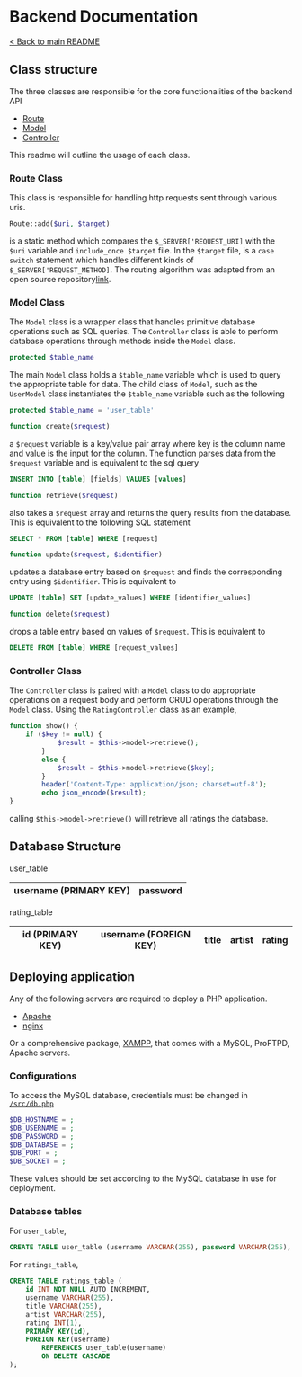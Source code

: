 # Backend Documentation

[< Back to main README](../README.md)

## Class structure

The three classes are responsible for the core functionalities of the backend API

- [Route](./src/Route.php)
- [Model](./src/Models/Model.php)
- [Controller](./src/Controllers/BaseController.php)

This readme will outline the usage of each class.

### Route Class

This class is responsible for handling http requests sent through various uris.
```PHP
Route::add($uri, $target)
```
is a static method which compares the `$_SERVER['REQUEST_URI]` with the `$uri` variable and `include_once $target` file. In the `$target` file, is a `case switch` statement which handles different kinds of `$_SERVER['REQUEST_METHOD]`. The routing algorithm was adapted from an open source repository[link](https://github.com/phprouter/main).
  
### Model Class

The `Model` class is a wrapper class that handles primitive database operations such as SQL queries. The `Controller` class is able to perform database operations through methods inside the `Model` class.
```PHP
protected $table_name
```
The main `Model` class holds a `$table_name` variable which is used to query the appropriate table for data. The child class of `Model`, such as the `UserModel` class instantiates the `$table_name` variable such as the following
```PHP
protected $table_name = 'user_table'
```
```PHP
function create($request)
```
a `$request` variable is a key/value pair array where key is the column name and value is the input for the column. The function parses data from the `$request` variable and is equivalent to the sql query
```SQL
INSERT INTO [table] [fields] VALUES [values]
```
```PHP
function retrieve($request)
```
also takes a `$request` array and returns the query results from the database. This is equivalent to the following SQL statement
```SQL
SELECT * FROM [table] WHERE [request]
```
```PHP
function update($request, $identifier)
```
updates a database entry based on `$request` and finds the corresponding entry using `$identifier`. This is equivalent to
```SQL
UPDATE [table] SET [update_values] WHERE [identifier_values]
```
```PHP
function delete($request)
```
drops a table entry based on values of `$request`. This is equivalent to
```SQL
DELETE FROM [table] WHERE [request_values]
```

### Controller Class

The `Controller` class is paired with a `Model` class to do appropriate operations on a request body and perform CRUD operations through the `Model` class. Using the `RatingController` class as an example,
```PHP
function show() {
    if ($key != null) {
            $result = $this->model->retrieve();
        }
        else {
            $result = $this->model->retrieve($key);
        }
        header('Content-Type: application/json; charset=utf-8');
        echo json_encode($result);
}
```
calling `$this->model->retrieve()` will retrieve all ratings the database.

## Database Structure

user_table

| username (PRIMARY KEY) | password |
|------------------------|----------|

rating_table

| id (PRIMARY KEY) | username (FOREIGN KEY) | title | artist | rating |
|------------------|------------------------|-------|--------|--------|

## Deploying application

Any of the following servers are required to deploy a PHP application.

- [Apache](https://httpd.apache.org)
- [nginx](https://www.nginx.com)

Or a comprehensive package, [XAMPP](https://www.apachefriends.org), that comes with a MySQL, ProFTPD, Apache servers.

### Configurations

To access the MySQL database, credentials must be changed in [`/src/db.php`](./src/db.php)
```PHP
$DB_HOSTNAME = ;
$DB_USERNAME = ;
$DB_PASSWORD = ;
$DB_DATABASE = ;
$DB_PORT = ;
$DB_SOCKET = ;
```
These values should be set according to the MySQL database in use for deployment.

### Database tables
For `user_table`,
```SQL
CREATE TABLE user_table (username VARCHAR(255), password VARCHAR(255), PRIMARY KEY(username));
```
For `ratings_table`,
```SQL
CREATE TABLE ratings_table (
    id INT NOT NULL AUTO_INCREMENT, 
    username VARCHAR(255), 
    title VARCHAR(255), 
    artist VARCHAR(255), 
    rating INT(1), 
    PRIMARY KEY(id), 
    FOREIGN KEY(username)
        REFERENCES user_table(username)
        ON DELETE CASCADE
);
```
